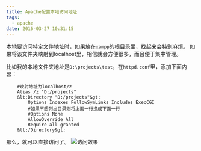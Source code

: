 ```yaml
---
title: Apache配置本地访问地址
tags:
  - apache
date: 2016-03-27 10:31:15
---
```


本地要访问特定文件地址时，如果放在`xampp`的根目录里，找起来会特别麻烦。
如果将该文件夹映射到localhost里，相信就会方便很多，而且便于集中管理。

比如我的本地文件夹地址是`D:\projects\test`，在`httpd.conf`里，添加下面内容：

        #映射地址为localhost/z
        Alias /z "D:/projects"
        &lt;Directory "D:/projects"&gt;
            Options Indexes FollowSymLinks Includes ExecCGI
            #如果不想列出目录则将上面一行换成下面一行
            #Options None 
            AllowOverride All
            Require all granted
        &lt;/Directory&gt;

那么，就可以直接访问了。
![访问效果](/img/bVtRPa "访问效果")